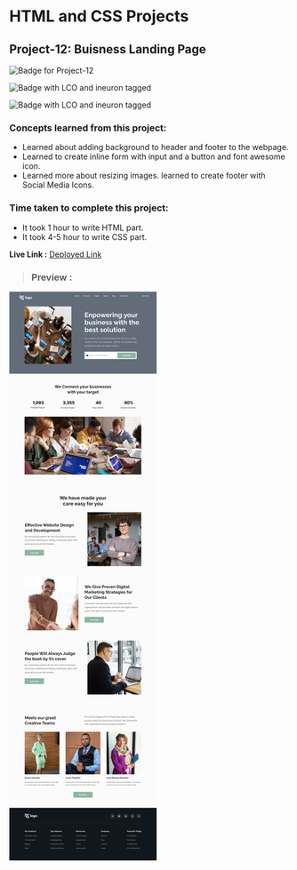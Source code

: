 # HTML and CSS Projects

## **Project-12: Buisness Landing Page**

![Badge for Project-12](https://img.shields.io/badge/HTML%20&%20CSS-Project_12-brightgreen "Buisness Landing Page")

![Badge with LCO and ineuron tagged](https://img.shields.io/badge/Ineuron.ai-LCO-brightgreen)

![Badge with LCO and ineuron tagged](https://img.shields.io/badge/Full%20Stack%20JavaScript%20bootcamp-Hitesh%20Choudhary-brightgreen)

### Concepts learned from this project:
- Learned about adding background to header and footer to the webpage.
- Learned to create inline form with input and a button and font awesome icon.
- Learned more about resizing images.
learned to create footer with Social Media Icons. 

### Time taken to complete this project:
- It took 1 hour to write HTML part.
- It took 4-5 hour to write CSS part.

**Live Link :** [Deployed Link](https://html-css-project-12.netlify.app/)
>### Preview :
![Homepage screenshot](./public/BusinessLandingPage.png "Buisness Landing Page")